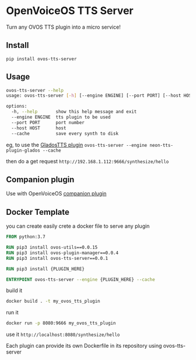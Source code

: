 # OpenVoiceOS TTS Server

Turn any OVOS TTS plugin into a micro service!


## Install

`pip install ovos-tts-server`

## Usage

```bash
ovos-tts-server --help
usage: ovos-tts-server [-h] [--engine ENGINE] [--port PORT] [--host HOST] [--cache]

options:
  -h, --help       show this help message and exit
  --engine ENGINE  tts plugin to be used
  --port PORT      port number
  --host HOST      host
  --cache          save every synth to disk
```

eg, to use the [GladosTTS plugin](https://github.com/NeonGeckoCom/neon-tts-plugin-glados) `ovos-tts-server --engine neon-tts-plugin-glados --cache`

then do a get request `http://192.168.1.112:9666/synthesize/hello`

## Companion plugin

Use with OpenVoiceOS [companion plugin](https://github.com/OpenVoiceOS/ovos-tts-server-plugin)

## Docker Template

you can create easily crete a docker file to serve any plugin

```dockerfile
FROM python:3.7

RUN pip3 install ovos-utils==0.0.15
RUN pip3 install ovos-plugin-manager==0.0.4
RUN pip3 install ovos-tts-server==0.0.1

RUN pip3 install {PLUGIN_HERE}

ENTRYPOINT ovos-tts-server --engine {PLUGIN_HERE} --cache
```

build it
```bash
docker build . -t my_ovos_tts_plugin
```

run it
```bash
docker run -p 8080:9666 my_ovos_tts_plugin
```

use it `http://localhost:8080/synthesize/hello`

Each plugin can provide its own Dockerfile in its repository using ovos-tts-server